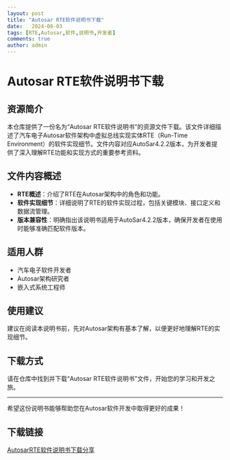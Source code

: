 ```yaml
---
layout: post
title: "Autosar RTE软件说明书下载"
date:   2024-08-03
tags: [RTE,Autosar,软件,说明书,开发者]
comments: true
author: admin
---
```

# Autosar RTE软件说明书下载

## 资源简介

本仓库提供了一份名为“Autosar RTE软件说明书”的资源文件下载。该文件详细描述了汽车电子Autosar软件架构中虚拟总线实现实体RTE（Run-Time Environment）的软件实现细节。文件内容对应AutoSar4.2.2版本，为开发者提供了深入理解RTE功能和实现方式的重要参考资料。

## 文件内容概述

- **RTE概述**：介绍了RTE在Autosar架构中的角色和功能。
- **软件实现细节**：详细说明了RTE的软件实现过程，包括关键模块、接口定义和数据流管理。
- **版本兼容性**：明确指出该说明书适用于AutoSar4.2.2版本，确保开发者在使用时能够准确匹配软件版本。

## 适用人群

- 汽车电子软件开发者
- Autosar架构研究者
- 嵌入式系统工程师

## 使用建议

建议在阅读本说明书前，先对Autosar架构有基本了解，以便更好地理解RTE的实现细节。

## 下载方式

请在仓库中找到并下载“Autosar RTE软件说明书”文件，开始您的学习和开发之旅。

---

希望这份说明书能够帮助您在Autosar软件开发中取得更好的成果！

## 下载链接

[AutosarRTE软件说明书下载分享](https://pan.quark.cn/s/11852ac167d3)